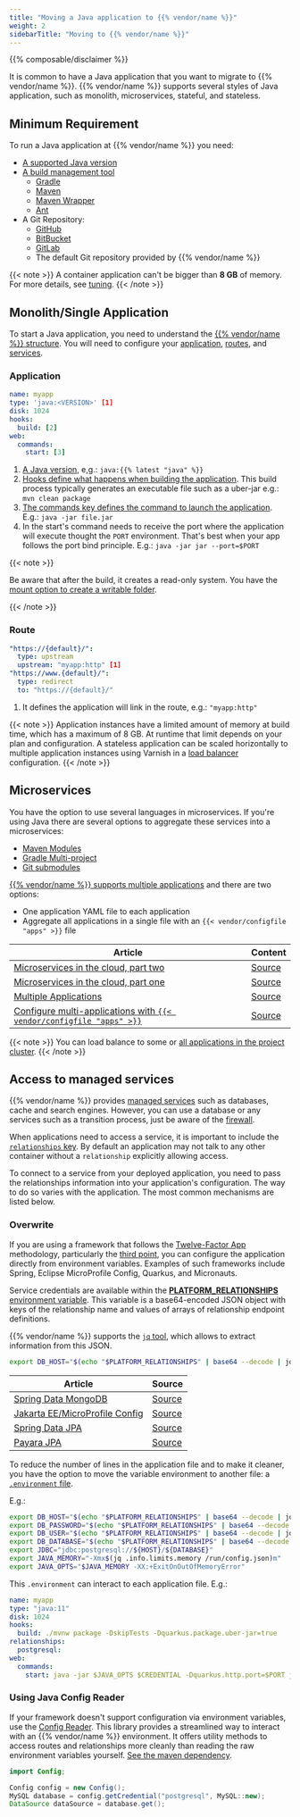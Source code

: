 ```yaml
---
title: "Moving a Java application to {{% vendor/name %}}"
weight: 2
sidebarTitle: "Moving to {{% vendor/name %}}"
---
```


{{% composable/disclaimer %}}

It is common to have a Java application that you want to migrate to {{% vendor/name %}}.
{{% vendor/name %}} supports several styles of Java application, such as monolith, microservices, stateful, and stateless.

## Minimum Requirement

To run a Java application at {{% vendor/name %}} you need:

* [A supported Java version](/languages/java/_index.md#supported-versions)
* [A build management tool](/languages/java/_index.md#support-build-automation)
  * [Gradle](https://docs.gradle.org/current/userguide/gradle_wrapper.html)
  * [Maven](https://maven.apache.org/)
  * [Maven Wrapper](https://www.baeldung.com/maven-wrapper)
  * [Ant](https://ant.apache.org/)
* A Git Repository:
  * [GitHub](/integrations/source/github.md)
  * [BitBucket](/integrations/source/bitbucket.md)
  * [GitLab](/integrations/source/gitlab.md)
  * The default Git repository provided by {{% vendor/name %}}

{{< note >}}
A container application can't be bigger than **8 GB** of memory.
For more details, see [tuning](/languages/java/tuning.md).
{{< /note >}}

## Monolith/Single Application

To start a Java application, you need to understand the [{{% vendor/name %}} structure](/learn/overview/structure.md).
You will need to configure your [application](/create-apps/_index.md), [routes](/define-routes/_index.md),
and [services](/add-services/_index.md).

### Application

```yaml {configFile="app"}
name: myapp
type: 'java:<VERSION>' [1]
disk: 1024
hooks:
  build: [2]
web:
  commands:
    start: [3]
```
1. [A Java version](/languages/java/_index.md#supported-versions), e,g.: `java:{{% latest "java" %}}`
2. [Hooks define what happens when building the application](/create-apps/hooks/_index.md). This build process typically generates an executable file such as a uber-jar e.g.: `mvn clean package`
3. [The commands key defines the command to launch the application](/create-apps/app-reference/single-runtime-image.md#web-commands). E.g.:  `java -jar file.jar`
4. In the start's command needs to receive the port where the application will execute thought the `PORT` environment. That's best when your app follows the port bind principle. E.g.: `java -jar jar --port=$PORT`

{{< note >}}

Be aware that after the build, it creates a read-only system. You have the [mount option to create a writable folder](/create-apps/app-reference/single-runtime-image.md#mounts).

{{< /note >}}

### Route

```yaml {configFile="routes"}
"https://{default}/":
  type: upstream
  upstream: "myapp:http" [1]
"https://www.{default}/":
  type: redirect
  to: "https://{default}/"
```
1. It defines the application will link in the route, e.g.: `"myapp:http"`

{{< note >}}
Application instances have a limited amount of memory at build time, which has a maximum of 8 GB.
At runtime that limit depends on your plan and configuration.
A stateless application can be scaled horizontally to multiple application instances using Varnish in a [load balancer](https://support.platform.sh/hc/en-us/community/posts/16439676899474) configuration.
{{< /note >}}

## Microservices

You have the option to use several languages in microservices. If you're using Java there are several options to aggregate these services into a microservices:

* [Maven Modules](https://maven.apache.org/guides/mini/guide-multiple-modules.html)
* [Gradle Multi-project](https://guides.gradle.org/creating-multi-project-builds/)
* [Git submodules](/development/submodules.md)

[{{% vendor/name %}} supports multiple applications](/create-apps/multi-app/_index.md) and there are two options:

* One application YAML file to each application
* Aggregate all applications in a single file with an `{{< vendor/configfile "apps" >}}` file

| Article                                                      | Content                                                      |
| ------------------------------------------------------------ | ------------------------------------------------------------ |
| [Microservices in the cloud, part two](https://devcenter.upsun.com/posts/microservices-in-the-cloud-part-two/) | [Source](https://github.com/EventosJEspanol/latin-america-micro-profile) |
| [Microservices in the cloud, part one](https://upsun.com/blog/) | [Source](https://github.com/EventosJEspanol/latin-america-micro-profile) |
| [Multiple Applications](https://support.platform.sh/hc/en-us/community/posts/16439649733010) | [Source](https://github.com/platformsh-examples/tomcat-multi-app) |
| [Configure multi-applications with `{{< vendor/configfile "apps" >}}`](https://support.platform.sh/hc/en-us/community/posts/16439676928274) | [Source](https://github.com/platformsh-examples/tomcat-multi-app-applications) |

{{< note >}}
You can load balance to some or [all applications in the project cluster](https://support.platform.sh/hc/en-us/community/posts/16439662235026).
{{< /note >}}

## Access to managed services

{{% vendor/name %}} provides [managed services](/add-services/_index.md) such as databases, cache and search engines.
However, you can use a database or any services such as a transition process, just be aware of the [firewall](/create-apps/app-reference/single-runtime-image.md#firewall).

When applications need to access a service, it is important to include the [`relationships` key](/create-apps/app-reference/single-runtime-image.md#relationships).
By default an application may not talk to any other container without a `relationship` explicitly allowing access.

To connect to a service from your deployed application, you need to pass the relationships information into your application's configuration.
The way to do so varies with the application.
The most common mechanisms are listed below.

### Overwrite

If you are using a framework that follows the [Twelve-Factor App](https://12factor.net/) methodology, particularly the [third point](https://12factor.net/config), you can configure the application directly from environment variables.
Examples of such frameworks include Spring, Eclipse MicroProfile Config, Quarkus, and Micronauts.

Service credentials are available within the [**PLATFORM_RELATIONSHIPS** environment variable](/development/variables/use-variables.md#use-provided-variables).
This variable is a base64-encoded JSON object with keys of the relationship name and values of arrays of relationship endpoint definitions.

{{% vendor/name %}} supports the [`jq` tool](https://stedolan.github.io/jq/), which allows to extract information from this JSON.

```bash {location=".environment"}
export DB_HOST="$(echo "$PLATFORM_RELATIONSHIPS" | base64 --decode | jq -r '.postgresql[0].host')"
```

| Article                                                      | Source                                                       |
| ------------------------------------------------------------ | ------------------------------------------------------------ |
| [Spring Data MongoDB](https://support.platform.sh/hc/en-us/community/posts/16439654854802) | [Source](https://github.com/platformsh-examples/java-overwrite-configuration/tree/master/spring-mongodb) |
| [Jakarta EE/MicroProfile Config](https://support.platform.sh/hc/en-us/community/posts/16439700735122) | [Source](https://github.com/platformsh-examples/java-overwrite-configuration/tree/master/jakarta-nosql) |
| [Spring Data JPA](https://support.platform.sh/hc/en-us/community/posts/16439669562130) | [Source](https://github.com/platformsh-examples/java-overwrite-configuration/tree/master/spring-jpa) |
| [Payara JPA](https://support.platform.sh/hc/en-us/community/posts/16439658290194) | [Source](https://github.com/platformsh-examples/java-overwrite-configuration/blob/master/payara/README.md) |

To reduce the number of lines in the application file and to make it cleaner,
you have the option to move the variable environment to another file: a [`.environment` file](/development/variables/set-variables.md#set-variables-via-script).

E.g.:

```bash {location=".environment"}
export DB_HOST="$(echo "$PLATFORM_RELATIONSHIPS" | base64 --decode | jq -r '.postgresql[0].host')"
export DB_PASSWORD="$(echo "$PLATFORM_RELATIONSHIPS" | base64 --decode | jq -r '.postgresql[0].password')"
export DB_USER="$(echo "$PLATFORM_RELATIONSHIPS" | base64 --decode | jq -r '.postgresql[0].username')"
export DB_DATABASE="$(echo "$PLATFORM_RELATIONSHIPS" | base64 --decode | jq -r '.postgresql[0].path')"
export JDBC="jdbc:postgresql://${HOST}/${DATABASE}"
export JAVA_MEMORY="-Xmx$(jq .info.limits.memory /run/config.json)m"
export JAVA_OPTS="$JAVA_MEMORY -XX:+ExitOnOutOfMemoryError"
```

This `.environment` can interact to each application file. E.g.:

```yaml {configFile="app"}
name: myapp
type: "java:11"
disk: 1024
hooks:
  build: ./mvnw package -DskipTests -Dquarkus.package.uber-jar=true
relationships:
  postgresql:
web:
  commands:
    start: java -jar $JAVA_OPTS $CREDENTIAL -Dquarkus.http.port=$PORT jarfile.jar
```
### Using Java Config Reader

If your framework doesn't support configuration via environment variables, use the [Config Reader](/development/variables/use-variables.md#access-variables-in-your-app).
This library provides a streamlined way to interact with an {{% vendor/name %}} environment. It offers utility methods to access routes and relationships more cleanly than reading the raw environment variables yourself. [See the maven dependency](https://mvnrepository.com/artifact/sh.platform/config).

```java
import Config;

Config config = new Config();
MySQL database = config.getCredential("postgresql", MySQL::new);
DataSource dataSource = database.get();
```

